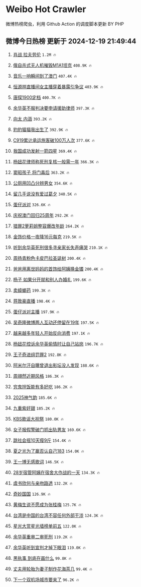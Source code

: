 # Weibo Hot Crawler 



微博热榜爬虫，利用 Github Action 的调度脚本更新 BY PHP 


## 微博今日热榜 更新于 2024-12-19 21:49:44 
1. [肖战 拉夫劳伦](https://s.weibo.com/weibo?q=%E8%82%96%E6%88%98%20%E6%8B%89%E5%A4%AB%E5%8A%B3%E4%BC%A6&t=31&band_rank=1&Refer=top) `1.2M 🔥` 

1. [俄自杀式无人机摧毁M1A1坦克](https://s.weibo.com/weibo?q=%23%E4%BF%84%E8%87%AA%E6%9D%80%E5%BC%8F%E6%97%A0%E4%BA%BA%E6%9C%BA%E6%91%A7%E6%AF%81M1A1%E5%9D%A6%E5%85%8B%23&t=31&band_rank=2&Refer=top) `408.9K 🔥` 

1. [音乐一响瞬间到了澳门](https://s.weibo.com/weibo?q=%23%E9%9F%B3%E4%B9%90%E4%B8%80%E5%93%8D%E7%9E%AC%E9%97%B4%E5%88%B0%E4%BA%86%E6%BE%B3%E9%97%A8%23&t=31&band_rank=3&Refer=top) `407.4K 🔥` 

1. [恒源祥直播间女主播穿着暴露引争议](https://s.weibo.com/weibo?q=%23%E6%81%92%E6%BA%90%E7%A5%A5%E7%9B%B4%E6%92%AD%E9%97%B4%E5%A5%B3%E4%B8%BB%E6%92%AD%E7%A9%BF%E7%9D%80%E6%9A%B4%E9%9C%B2%E5%BC%95%E4%BA%89%E8%AE%AE%23&t=31&band_rank=4&Refer=top) `403.9K 🔥` 

1. [唐探1900定档](https://s.weibo.com/weibo?q=%E5%94%90%E6%8E%A21900%E5%AE%9A%E6%A1%A3&t=31&band_rank=5&Refer=top) `400.7K 🔥` 

1. [余华英不服判决要申请援助律师](https://s.weibo.com/weibo?q=%23%E4%BD%99%E5%8D%8E%E8%8B%B1%E4%B8%8D%E6%9C%8D%E5%88%A4%E5%86%B3%E8%A6%81%E7%94%B3%E8%AF%B7%E6%8F%B4%E5%8A%A9%E5%BE%8B%E5%B8%88%23&t=31&band_rank=6&Refer=top) `397.3K 🔥` 

1. [向太 内涵](https://s.weibo.com/weibo?q=%E5%90%91%E5%A4%AA%20%E5%86%85%E6%B6%B5&t=31&band_rank=7&Refer=top) `393.2K 🔥` 

1. [豹豹猫猫我出生了](https://s.weibo.com/weibo?q=%E8%B1%B9%E8%B1%B9%E7%8C%AB%E7%8C%AB%E6%88%91%E5%87%BA%E7%94%9F%E4%BA%86&t=31&band_rank=8&Refer=top) `392.9K 🔥` 

1. [C919累计承运旅客破100万人次](https://s.weibo.com/weibo?q=%23C919%E7%B4%AF%E8%AE%A1%E6%89%BF%E8%BF%90%E6%97%85%E5%AE%A2%E7%A0%B4100%E4%B8%87%E4%BA%BA%E6%AC%A1%23&t=31&band_rank=9&Refer=top) `377.6K 🔥` 

1. [我国成功发射一箭四星](https://s.weibo.com/weibo?q=%23%E6%88%91%E5%9B%BD%E6%88%90%E5%8A%9F%E5%8F%91%E5%B0%84%E4%B8%80%E7%AE%AD%E5%9B%9B%E6%98%9F%23&t=31&band_rank=10&Refer=top) `369.4K 🔥` 

1. [杨妞花律师称死刑复核一般需一年](https://s.weibo.com/weibo?q=%23%E6%9D%A8%E5%A6%9E%E8%8A%B1%E5%BE%8B%E5%B8%88%E7%A7%B0%E6%AD%BB%E5%88%91%E5%A4%8D%E6%A0%B8%E4%B8%80%E8%88%AC%E9%9C%80%E4%B8%80%E5%B9%B4%23&t=31&band_rank=11&Refer=top) `366.3K 🔥` 

1. [窦昭孩子 将门毒后](https://s.weibo.com/weibo?q=%E7%AA%A6%E6%98%AD%E5%AD%A9%E5%AD%90%20%E5%B0%86%E9%97%A8%E6%AF%92%E5%90%8E&t=31&band_rank=12&Refer=top) `363.2K 🔥` 

1. [公厕用凹凸分辨男女](https://s.weibo.com/weibo?q=%23%E5%85%AC%E5%8E%95%E7%94%A8%E5%87%B9%E5%87%B8%E5%88%86%E8%BE%A8%E7%94%B7%E5%A5%B3%23&t=31&band_rank=13&Refer=top) `354.6K 🔥` 

1. [留几手说没有爱过葛夕](https://s.weibo.com/weibo?q=%23%E7%95%99%E5%87%A0%E6%89%8B%E8%AF%B4%E6%B2%A1%E6%9C%89%E7%88%B1%E8%BF%87%E8%91%9B%E5%A4%95%23&t=31&band_rank=14&Refer=top) `340.5K 🔥` 

1. [蛋仔派对](https://s.weibo.com/weibo?q=%E8%9B%8B%E4%BB%94%E6%B4%BE%E5%AF%B9&t=31&band_rank=15&Refer=top) `326.6K 🔥` 

1. [庆祝澳门回归25周年](https://s.weibo.com/weibo?q=%23%E5%BA%86%E7%A5%9D%E6%BE%B3%E9%97%A8%E5%9B%9E%E5%BD%9225%E5%91%A8%E5%B9%B4%23&t=31&band_rank=16&Refer=top) `292.2K 🔥` 

1. [猎罪2萝莉姐整容爆改年龄](https://s.weibo.com/weibo?q=%E7%8C%8E%E7%BD%AA2%E8%90%9D%E8%8E%89%E5%A7%90%E6%95%B4%E5%AE%B9%E7%88%86%E6%94%B9%E5%B9%B4%E9%BE%84&t=31&band_rank=17&Refer=top) `264.2K 🔥` 

1. [金饰价格一夜降16元每克](https://s.weibo.com/weibo?q=%23%E9%87%91%E9%A5%B0%E4%BB%B7%E6%A0%BC%E4%B8%80%E5%A4%9C%E9%99%8D16%E5%85%83%E6%AF%8F%E5%85%8B%23&t=31&band_rank=18&Refer=top) `219.5K 🔥` 

1. [听到余华英死刑很多寻亲家长失声痛哭](https://s.weibo.com/weibo?q=%23%E5%90%AC%E5%88%B0%E4%BD%99%E5%8D%8E%E8%8B%B1%E6%AD%BB%E5%88%91%E5%BE%88%E5%A4%9A%E5%AF%BB%E4%BA%B2%E5%AE%B6%E9%95%BF%E5%A4%B1%E5%A3%B0%E7%97%9B%E5%93%AD%23&t=31&band_rank=19&Refer=top) `210.1K 🔥` 

1. [周扬青粉色卡皮巴拉圣诞树](https://s.weibo.com/weibo?q=%E5%91%A8%E6%89%AC%E9%9D%92%E7%B2%89%E8%89%B2%E5%8D%A1%E7%9A%AE%E5%B7%B4%E6%8B%89%E5%9C%A3%E8%AF%9E%E6%A0%91&t=31&band_rank=20&Refer=top) `200.4K 🔥` 

1. [爸爸用离世妈妈的首饰给阿姨换金镯](https://s.weibo.com/weibo?q=%23%E7%88%B8%E7%88%B8%E7%94%A8%E7%A6%BB%E4%B8%96%E5%A6%88%E5%A6%88%E7%9A%84%E9%A6%96%E9%A5%B0%E7%BB%99%E9%98%BF%E5%A7%A8%E6%8D%A2%E9%87%91%E9%95%AF%23&t=31&band_rank=21&Refer=top) `200.4K 🔥` 

1. [杨子 如果分开就和别人办婚礼](https://s.weibo.com/weibo?q=%E6%9D%A8%E5%AD%90%20%E5%A6%82%E6%9E%9C%E5%88%86%E5%BC%80%E5%B0%B1%E5%92%8C%E5%88%AB%E4%BA%BA%E5%8A%9E%E5%A9%9A%E7%A4%BC&t=31&band_rank=22&Refer=top) `199.6K 🔥` 

1. [卖蟑螂药](https://s.weibo.com/weibo?q=%23%E5%8D%96%E8%9F%91%E8%9E%82%E8%8D%AF%23&t=31&band_rank=23&Refer=top) `199.3K 🔥` 

1. [蒋敦豪直播](https://s.weibo.com/weibo?q=%E8%92%8B%E6%95%A6%E8%B1%AA%E7%9B%B4%E6%92%AD&t=31&band_rank=24&Refer=top) `198.4K 🔥` 

1. [蛋仔派对主播](https://s.weibo.com/weibo?q=%E8%9B%8B%E4%BB%94%E6%B4%BE%E5%AF%B9%E4%B8%BB%E6%92%AD&t=31&band_rank=25&Refer=top) `197.9K 🔥` 

1. [吴奇隆微博两人互动还停留在19年](https://s.weibo.com/weibo?q=%23%E5%90%B4%E5%A5%87%E9%9A%86%E5%BE%AE%E5%8D%9A%E4%B8%A4%E4%BA%BA%E4%BA%92%E5%8A%A8%E8%BF%98%E5%81%9C%E7%95%99%E5%9C%A819%E5%B9%B4%23&t=31&band_rank=26&Refer=top) `197.5K 🔥` 

1. [越来越多年轻人开始反向消费](https://s.weibo.com/weibo?q=%23%E8%B6%8A%E6%9D%A5%E8%B6%8A%E5%A4%9A%E5%B9%B4%E8%BD%BB%E4%BA%BA%E5%BC%80%E5%A7%8B%E5%8F%8D%E5%90%91%E6%B6%88%E8%B4%B9%23&t=31&band_rank=27&Refer=top) `197.1K 🔥` 

1. [杨妞花控诉余华英偷情时让自己站岗](https://s.weibo.com/weibo?q=%23%E6%9D%A8%E5%A6%9E%E8%8A%B1%E6%8E%A7%E8%AF%89%E4%BD%99%E5%8D%8E%E8%8B%B1%E5%81%B7%E6%83%85%E6%97%B6%E8%AE%A9%E8%87%AA%E5%B7%B1%E7%AB%99%E5%B2%97%23&t=31&band_rank=28&Refer=top) `196.7K 🔥` 

1. [王子奇进组罚罪2](https://s.weibo.com/weibo?q=%23%E7%8E%8B%E5%AD%90%E5%A5%87%E8%BF%9B%E7%BB%84%E7%BD%9A%E7%BD%AA2%23&t=31&band_rank=29&Refer=top) `192.8K 🔥` 

1. [阿米尔汗自曝曾退出影坛没人发现](https://s.weibo.com/weibo?q=%23%E9%98%BF%E7%B1%B3%E5%B0%94%E6%B1%97%E8%87%AA%E6%9B%9D%E6%9B%BE%E9%80%80%E5%87%BA%E5%BD%B1%E5%9D%9B%E6%B2%A1%E4%BA%BA%E5%8F%91%E7%8E%B0%23&t=31&band_rank=30&Refer=top) `188.6K 🔥` 

1. [周翊然近期风格](https://s.weibo.com/weibo?q=%E5%91%A8%E7%BF%8A%E7%84%B6%E8%BF%91%E6%9C%9F%E9%A3%8E%E6%A0%BC&t=31&band_rank=31&Refer=top) `186.3K 🔥` 

1. [穷鬼拌饭能有多好吃](https://s.weibo.com/weibo?q=%23%E7%A9%B7%E9%AC%BC%E6%8B%8C%E9%A5%AD%E8%83%BD%E6%9C%89%E5%A4%9A%E5%A5%BD%E5%90%83%23&t=31&band_rank=32&Refer=top) `186.2K 🔥` 

1. [2025神气韵](https://s.weibo.com/weibo?q=%232025%E7%A5%9E%E6%B0%94%E9%9F%B5%23&t=31&band_rank=33&Refer=top) `185.6K 🔥` 

1. [九重紫好甜](https://s.weibo.com/weibo?q=%E4%B9%9D%E9%87%8D%E7%B4%AB%E5%A5%BD%E7%94%9C&t=31&band_rank=34&Refer=top) `185.2K 🔥` 

1. [KBS歌谣大祝祭](https://s.weibo.com/weibo?q=KBS%E6%AD%8C%E8%B0%A3%E5%A4%A7%E7%A5%9D%E7%A5%AD&t=31&band_rank=35&Refer=top) `180.0K 🔥` 

1. [女子报假警破门抓出轨男友](https://s.weibo.com/weibo?q=%23%E5%A5%B3%E5%AD%90%E6%8A%A5%E5%81%87%E8%AD%A6%E7%A0%B4%E9%97%A8%E6%8A%93%E5%87%BA%E8%BD%A8%E7%94%B7%E5%8F%8B%23&t=31&band_rank=36&Refer=top) `169.6K 🔥` 

1. [跳社会摇10天瘦9斤](https://s.weibo.com/weibo?q=%E8%B7%B3%E7%A4%BE%E4%BC%9A%E6%91%8710%E5%A4%A9%E7%98%A69%E6%96%A4&t=31&band_rank=37&Refer=top) `154.4K 🔥` 

1. [夏之光为了赢否认自己183](https://s.weibo.com/weibo?q=%E5%A4%8F%E4%B9%8B%E5%85%89%E4%B8%BA%E4%BA%86%E8%B5%A2%E5%90%A6%E8%AE%A4%E8%87%AA%E5%B7%B1183&t=31&band_rank=38&Refer=top) `154.0K 🔥` 

1. [王一博无感歌词](https://s.weibo.com/weibo?q=%E7%8E%8B%E4%B8%80%E5%8D%9A%E6%97%A0%E6%84%9F%E6%AD%8C%E8%AF%8D&t=31&band_rank=39&Refer=top) `146.5K 🔥` 

1. [28岁宿管阿姨在宿舍大作战的一天](https://s.weibo.com/weibo?q=%2328%E5%B2%81%E5%AE%BF%E7%AE%A1%E9%98%BF%E5%A7%A8%E5%9C%A8%E5%AE%BF%E8%88%8D%E5%A4%A7%E4%BD%9C%E6%88%98%E7%9A%84%E4%B8%80%E5%A4%A9%23&t=31&band_rank=40&Refer=top) `134.3K 🔥` 

1. [虞书欣何与亲吻路透](https://s.weibo.com/weibo?q=%23%E8%99%9E%E4%B9%A6%E6%AC%A3%E4%BD%95%E4%B8%8E%E4%BA%B2%E5%90%BB%E8%B7%AF%E9%80%8F%23&t=31&band_rank=41&Refer=top) `132.2K 🔥` 

1. [奇妙国国](https://s.weibo.com/weibo?q=%E5%A5%87%E5%A6%99%E5%9B%BD%E5%9B%BD&t=31&band_rank=42&Refer=top) `126.9K 🔥` 

1. [黄梅生说不愿成为张桂梅](https://s.weibo.com/weibo?q=%23%E9%BB%84%E6%A2%85%E7%94%9F%E8%AF%B4%E4%B8%8D%E6%84%BF%E6%88%90%E4%B8%BA%E5%BC%A0%E6%A1%82%E6%A2%85%23&t=31&band_rank=43&Refer=top) `125.7K 🔥` 

1. [台湾是中国的台湾不容任何外部干涉](https://s.weibo.com/weibo?q=%23%E5%8F%B0%E6%B9%BE%E6%98%AF%E4%B8%AD%E5%9B%BD%E7%9A%84%E5%8F%B0%E6%B9%BE%E4%B8%8D%E5%AE%B9%E4%BB%BB%E4%BD%95%E5%A4%96%E9%83%A8%E5%B9%B2%E6%B6%89%23&t=31&band_rank=44&Refer=top) `124.3K 🔥` 

1. [星光大赏星光墙榜单前五](https://s.weibo.com/weibo?q=%23%E6%98%9F%E5%85%89%E5%A4%A7%E8%B5%8F%E6%98%9F%E5%85%89%E5%A2%99%E6%A6%9C%E5%8D%95%E5%89%8D%E4%BA%94%23&t=31&band_rank=45&Refer=top) `122.0K 🔥` 

1. [余华英重审二审死刑](https://s.weibo.com/weibo?q=%23%E4%BD%99%E5%8D%8E%E8%8B%B1%E9%87%8D%E5%AE%A1%E4%BA%8C%E5%AE%A1%E6%AD%BB%E5%88%91%23&t=31&band_rank=46&Refer=top) `119.2K 🔥` 

1. [余华英听到宣判才掉下眼泪](https://s.weibo.com/weibo?q=%23%E4%BD%99%E5%8D%8E%E8%8B%B1%E5%90%AC%E5%88%B0%E5%AE%A3%E5%88%A4%E6%89%8D%E6%8E%89%E4%B8%8B%E7%9C%BC%E6%B3%AA%23&t=31&band_rank=47&Refer=top) `119.0K 🔥` 

1. [黑执事 到底在画什么](https://s.weibo.com/weibo?q=%E9%BB%91%E6%89%A7%E4%BA%8B%20%E5%88%B0%E5%BA%95%E5%9C%A8%E7%94%BB%E4%BB%80%E4%B9%88&t=31&band_rank=48&Refer=top) `99.8K 🔥` 

1. [丈夫用轮胎为妻子制作花海茶几](https://s.weibo.com/weibo?q=%23%E4%B8%88%E5%A4%AB%E7%94%A8%E8%BD%AE%E8%83%8E%E4%B8%BA%E5%A6%BB%E5%AD%90%E5%88%B6%E4%BD%9C%E8%8A%B1%E6%B5%B7%E8%8C%B6%E5%87%A0%23&t=31&band_rank=49&Refer=top) `99.4K 🔥` 

1. [下一个双机场城市要来了](https://s.weibo.com/weibo?q=%23%E4%B8%8B%E4%B8%80%E4%B8%AA%E5%8F%8C%E6%9C%BA%E5%9C%BA%E5%9F%8E%E5%B8%82%E8%A6%81%E6%9D%A5%E4%BA%86%23&t=31&band_rank=50&Refer=top) `96.2K 🔥` 


